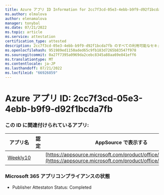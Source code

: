```yaml
---
title: Azure アプリ ID Information for 2cc7f3cd-05e3-4ebb-b9f9-d92f1bcda7fb
ms.author: elmalova
author: elenamalova
manager: tonybal
ms.date: 07/21/2022
ms.topic: article
ms.service: attestation
certification_type: attested
description: 2cc7f3cd-05e3-4ebb-b9f9-d92f1bcda7fb のすべての利用可能なセキュリティとコンプライアンス情報。
ms.openlocfilehash: 951989ed1150aded65c9fb183d7265b83547f978
ms.sourcegitcommit: 0a27f7395a0969da2cebc8345a88aa69e841eff6
ms.translationtype: MT
ms.contentlocale: ja-JP
ms.lasthandoff: 07/21/2022
ms.locfileid: "66926859"
---
```

# <a name="azure-app-id-2cc7f3cd-05e3-4ebb-b9f9-d92f1bcda7fb"></a>Azure アプリ ID: 2cc7f3cd-05e3-4ebb-b9f9-d92f1bcda7fb


### <a name="apps-associated-with-this-id"></a>この ID に関連付けられているアプリ:
| **アプリ名** | **認定** | **AppSource で表示する** |
|--------------|---------------|-----------------------|
| [Weekly10](../forward/WA200001441.md) |  | [https://appsource.microsoft.com/product/office/WA200001441](https://appsource.microsoft.com/product/office/WA200001441) |

### <a name="microsoft-365-app-compliance-status"></a>Microsoft 365 アプリコンプライアンスの状態
- Publisher Attestaton Status: Completed
